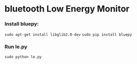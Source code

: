 # bluetooth Low Energy Monitor

### Install bluepy:
`sudo apt-get install libglib2.0-dev`
`sudo pip install bluepy`

### Run le.py
` sudo python le.py `